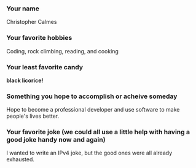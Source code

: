 ### Your name
Christopher Calmes

### Your favorite hobbies
Coding, rock climbing, reading, and cooking

### Your least favorite candy
**black licorice!**

### Something you hope to accomplish or acheive someday
Hope to become a professional developer and use software to make people's lives better.

### Your favorite joke (we could all use a little help with having a good joke handy now and again)
I wanted to write an IPv4 joke, but the good ones were all already exhausted.
 
